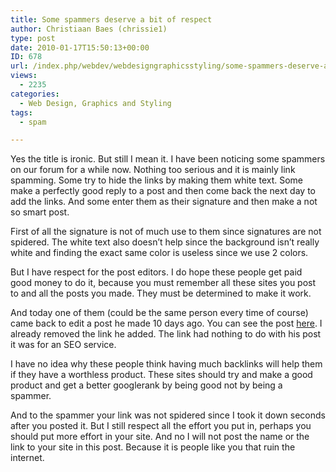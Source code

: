 ```yaml
---
title: Some spammers deserve a bit of respect
author: Christiaan Baes (chrissie1)
type: post
date: 2010-01-17T15:50:13+00:00
ID: 678
url: /index.php/webdev/webdesigngraphicsstyling/some-spammers-deserve-a-bit-of-respect/
views:
  - 2235
categories:
  - Web Design, Graphics and Styling
tags:
  - spam

---
```

Yes the title is ironic. But still I mean it. I have been noticing some spammers on our forum for a while now. Nothing too serious and it is mainly link spamming. Some try to hide the links by making them white text. Some make a perfectly good reply to a post and then come back the next day to add the links. And some enter them as their signature and then make a not so smart post. 

First of all the signature is not of much use to them since signatures are not spidered. The white text also doesn&#8217;t help since the background isn&#8217;t really white and finding the exact same color is useless since we use 2 colors.

But I have respect for the post editors. I do hope these people get paid good money to do it, because you must remember all these sites you post to and all the posts you made. They must be determined to make it work.

And today one of them (could be the same person every time of course) came back to edit a post he made 10 days ago. You can see the post [here][1]. I already removed the link he added. The link had nothing to do with his post it was for an SEO service. 

I have no idea why these people think having much backlinks will help them if they have a worthless product. These sites should try and make a good product and get a better googlerank by being good not by being a spammer. 

And to the spammer your link was not spidered since I took it down seconds after you posted it. But I still respect all the effort you put in, perhaps you should put more effort in your site. And no I will not post the name or the link to your site in this post. Because it is people like you that ruin the internet.

 [1]: http://forum.ltd.local/viewtopic.php?f=100&t=2757&p=46860#p46860